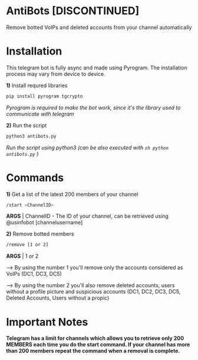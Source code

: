 # AntiBots [DISCONTINUED]
Remove botted VoIPs and deleted accounts from your channel automatically

# Installation
This telegram bot is fully async and made using Pyrogram. The installation process may vary from device to device.

**1)** Install requred libraries
```sh
pip install pyrogram tgcrypto
```
_Pyrogram is required to make the bot work, since it's the library used to communicate with telegram_

**2)** Run the script

```sh
python3 antibots.py
```
_Run the script using python3 (can be also executed with ```sh python antibots.py``` )_

# Commands

**1)** Get a list of the latest 200 members of your channel
```sh
/start <ChannelID>
```  
**ARGS** | ChannelID - The ID of your channel, can be retrieved using @usinfobot [channelusername]

**2)** Remove botted members
```sh
/remove [1 or 2]
```  
**ARGS** | 1 or 2
   
   --> By using the number 1 you'll remove only the accounts considered as VoIPs (DC1, DC3, DC5)
   
   --> By using the number 2 you'll also remove deleted accounts, users without a profile picture and suspicious accounts (DC1, DC2, DC3, DC5, Deleted Accounts, Users without a propic)


# Important Notes

**Telegram has a limit for channels which allows you to retrieve only 200 MEMBERS each time you do the start command. If your channel has more than 200 members repeat the command when a removal is complete.**
